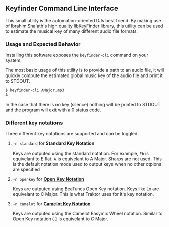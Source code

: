 ## Keyfinder Command Line Interface

This small utility is the automation-oriented DJs best friend. By making use of
[Ibrahim Sha'ath](http://www.ibrahimshaath.co.uk/)'s high quality
[libKeyFinder](https://github.com/ibsh/libKeyFinder/) library, this utility can
be used to estimate the musical key of many different audio file formats.

### Usage and Expected Behavior

Installing this software exposes the `keyfinder-cli` command on your system.

The most basic usage of this utility is to provide a path to an audio file, it
will quickly compute the estimated global music key of the audio file and print
it to STDOUT.

```sh
$ keyfinder-cli AMajor.mp3
A
```

In the case that there is no key (silence) nothing will be printed to STDOUT
and the program will exit with a 0 status code.

### Different key notations

Three different key notations are supported and can be toggled:

 1. `-n standard` for **Standard Key Notation**

    Keys are outputed using the standard notation.  For example, `Eb` is
    equivelant to E flat. `A` is equivelant to A Major.  Sharps are not used.
    This is the default notation mode used to output keys when no other otpions
    are specified

 2. `-n openkey` for [**Open Key Notation**](https://www.beatunes.com/en/open-key-notation.html)

     Keys are outputed using BeaTunes Open Key notation. Keys like `1m` are
     equivelant to C Major. This is what Traktor uses for it's key notation.

 3. `-n camelot` for [**Camelot Key Notation**](http://www.mixedinkey.com/HowTo)

    Keys are outputed using the Camelot Easymix Wheel notation.  Similar to
    Open Key notation `8B` is equivelant to C Major.


